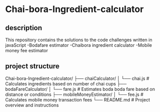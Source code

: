 # Chai-bora-Ingredient-calculator

## description
This repository contains the solutions to the code challenges written in javaScript
-Bodafare estimator
-Chaibora ingredient calculator
-Mobile money fee estimator 

## project structure
Chai-bora-Ingredient-calculator/
├── chaiCalculator/
│ └── chai.js # Calculates ingredients based on number of chai cups
├── bodaFareCalculator/
│ └── fare.js # Estimates boda boda fare based on distance or conditions
├── mobileMoneyEstimator/
│ └── fee.js # Calculates mobile money transaction fees
└── README.md # Project overview and instructions